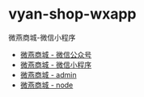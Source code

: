 # vyan-shop-wxapp
微燕商城-微信小程序

- [微燕商城 - 微信公众号](https://github.com/jikeytang/vyan-shop-weixin)  
- [微燕商城 - 微信小程序](https://github.com/jikeytang/vyan-shop-wxapp)  
- [微燕商城 - admin](https://github.com/jikeytang/vyan-shop-admin)  
- [微燕商城 - node](https://github.com/jikeytang/vyan-shop-node)  
